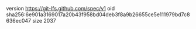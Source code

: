 version https://git-lfs.github.com/spec/v1
oid sha256:6e901a3169017a20b43f958bd04deb3f8a9b26655ce5e111979bd7c8636ec047
size 2037
